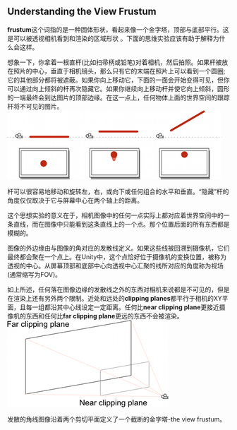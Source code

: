 ## Understanding the View Frustum
**frustum**这个词指的是一种固体形状，看起来像一个金字塔，顶部与底部平行。这是可以被透视相机看到和渲染的区域形状
。下面的思维实验应该有助于解释为什么会这样。

想象一下，你拿着一根直杆(比如扫帚柄或铅笔)对着相机，然后拍照。如果杆被放在照片的中心，垂直于相机镜头，那么只有它的末端在照片上可以看到一个圆圈;它的其他部分都将被遮蔽。如果你向上移动它，下面的一面会开始变得可见，但你可以通过向上倾斜的杆再次隐藏它。如果你继续向上移动杆并使它向上倾斜，圆形的一端最终会到达图片的顶部边缘。在这一点上，任何物体上面的世界空间的跟踪杆将不可见的图片。
![](Rods.png)

杆可以很容易地移动和旋转左，右，或向下或任何组合的水平和垂直。“隐藏”杆的角度仅仅取决于它与屏幕中心在两个轴上的距离。

这个思想实验的意义在于，相机图像中的任何一点实际上都对应着世界空间中的一条直线，而在图像中只能看到这条直线上的一个点。那个位置后面的所有东西都是模糊的。

图像的外边缘由与图像的角对应的发散线定义。如果这些线被回溯到摄像机，它们最终都会聚在一个点上。在Unity中，这个点恰好位于摄像机的变换位置，被称为透视的中心。从屏幕顶部和底部中心向透视中心汇聚的线所对应的角度称为视场(通常缩写为FOV)。

如上所述，任何落在图像边缘的发散线之外的东西对相机来说都是不可见的，但是在渲染上还有另外两个限制。近处和远处的**clipping planes**都平行于相机的XY平面，且每一组都沿其中心线设定一定距离。任何比**near clipping plane**更接近摄像机的东西和任何比**far clipping plane**更远的东西不会被渲染。
![](ViewFrustum.png)

发散的角线图像沿着两个剪切平面定义了一个截断的金字塔-the view frustum。